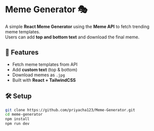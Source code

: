 # Meme Generator 🎭

A simple **React Meme Generator** using the **Meme API** to fetch trending meme templates.  
Users can add **top and bottom text** and download the final meme.

## 🚀 Features
- Fetch meme templates from API  
- Add **custom text** (top & bottom)  
- Download memes as `.jpg`  
- Built with **React + TailwindCSS**  

## 🛠️ Setup
```bash
git clone https://github.com/priyacha123/Meme-Generator.git
cd meme-generator
npm install
npm run dev
